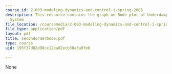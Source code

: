 ```yaml
---
course_id: 2-003-modeling-dynamics-and-control-i-spring-2005
description: This resource contains the graph on Bode plot of Underdamped Second Order
  System
file_location: /coursemedia/2-003-modeling-dynamics-and-control-i-spring-2005/195f37d82d98cc12ea82ecb38a3a9fe6_secondorderbode.pdf
file_type: application/pdf
layout: pdf
title: secondorderbode.pdf
type: course
uid: 195f37d82d98cc12ea82ecb38a3a9fe6

---
```

None